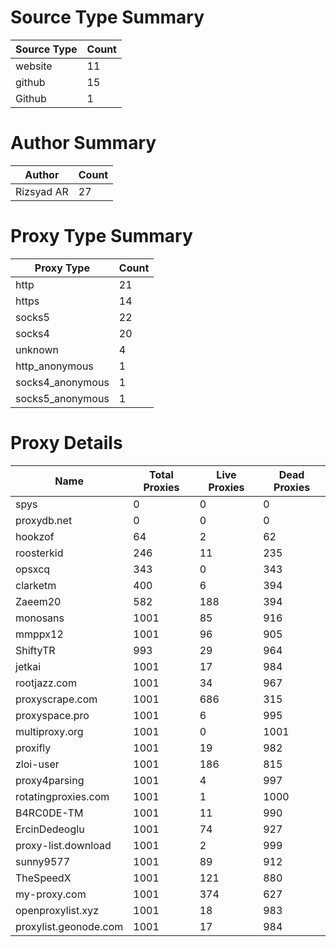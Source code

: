# Source Type Summary

| Source Type | Count |
|-------------|-------|
| website | 11 |
| github | 15 |
| Github | 1 |


# Author Summary

| Author | Count |
|--------|-------|
| Rizsyad AR | 27 |


# Proxy Type Summary

| Proxy Type | Count |
|------------|-------|
| http | 21 |
| https | 14 |
| socks5 | 22 |
| socks4 | 20 |
| unknown | 4 |
| http_anonymous | 1 |
| socks4_anonymous | 1 |
| socks5_anonymous | 1 |


# Proxy Details

| Name | Total Proxies | Live Proxies | Dead Proxies |
|------|---------------|--------------|---------------|
| spys | 0 | 0 | 0 |
| proxydb.net | 0 | 0 | 0 |
| hookzof | 64 | 2 | 62 |
| roosterkid | 246 | 11 | 235 |
| opsxcq | 343 | 0 | 343 |
| clarketm | 400 | 6 | 394 |
| Zaeem20 | 582 | 188 | 394 |
| monosans | 1001 | 85 | 916 |
| mmppx12 | 1001 | 96 | 905 |
| ShiftyTR | 993 | 29 | 964 |
| jetkai | 1001 | 17 | 984 |
| rootjazz.com | 1001 | 34 | 967 |
| proxyscrape.com | 1001 | 686 | 315 |
| proxyspace.pro | 1001 | 6 | 995 |
| multiproxy.org | 1001 | 0 | 1001 |
| proxifly | 1001 | 19 | 982 |
| zloi-user | 1001 | 186 | 815 |
| proxy4parsing | 1001 | 4 | 997 |
| rotatingproxies.com | 1001 | 1 | 1000 |
| B4RC0DE-TM | 1001 | 11 | 990 |
| ErcinDedeoglu | 1001 | 74 | 927 |
| proxy-list.download | 1001 | 2 | 999 |
| sunny9577 | 1001 | 89 | 912 |
| TheSpeedX | 1001 | 121 | 880 |
| my-proxy.com | 1001 | 374 | 627 |
| openproxylist.xyz | 1001 | 18 | 983 |
| proxylist.geonode.com | 1001 | 17 | 984 |
